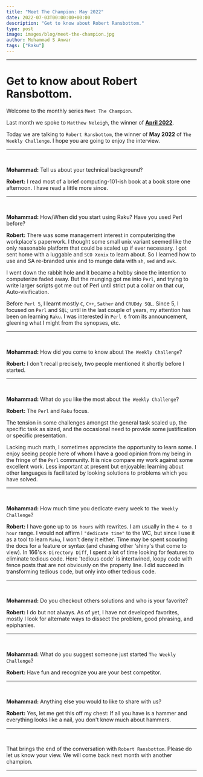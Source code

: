 ```yaml
---
title: "Meet The Champion: May 2022"
date: 2022-07-03T00:00:00+00:00
description: "Get to know about Robert Ransbottom."
type: post
image: images/blog/meet-the-champion.jpg
author: Mohammad S Anwar
tags: ["Raku"]
---
```


---

# Get to know about Robert Ransbottom.

Welcome to the monthly series `Meet The Champion`.

Last month we spoke to `Matthew Neleigh`, the winner of **[April 2022](/blog/meet-the-champion-2022-04)**.

Today we are talking to `Robert Ransbottom`, the winner of **May 2022** of `The Weekly Challenge`. I hope you are going to enjoy the interview.

---

<br>

**Mohammad:** Tell us about your technical background?

**Robert:** I read most of a brief computing-101-ish book at a book store one afternoon. I have read a little more since.

---

<br>

**Mohammad:** How/When did you start using Raku? Have you used Perl before?

**Robert:** There was some management interest in computerizing the workplace's paperwork. I thought some small unix variant seemed like the only reasonable platform that could be scaled up if ever necessary. I got sent home with a luggable and `SCO Xenix` to learn about. So I learned how to use and SA re-branded unix and to munge data with `sh`, `sed` and `awk`.

I went down the rabbit hole and it became a hobby since the intention to computerize faded away. But the munging got me into `Perl`, and trying to write larger scripts got me out of Perl until strict put a collar on that cur, Auto-vivification.

Before `Perl 5`, I learnt mostly `C`, `C++`, `Sather` and `CRUDdy SQL`. Since 5, I focused on `Perl` and `SQL`; until in the last couple of years, my attention has been on learning `Raku`. I was interested in `Perl 6` from its announcement, gleening what I might from the synopses, etc.

---

<br>

**Mohammad:** How did you come to know about `The Weekly Challenge`?

**Robert:**  I don't recall precisely, two people mentioned it shortly before I started.

---

<br>

**Mohammad:** What do you like the most about `The Weekly Challenge`?

**Robert:** The `Perl` and `Raku` focus.

The tension in some challenges amongst the general task scaled up, the specific task as sized, and the occasional need to provide some justification or specific presentation.

Lacking much math, I sometimes appreciate the opportunity to learn some. I enjoy seeing people here of whom I have a good opinion from my being in the fringe of the `Perl` community. It is nice compare my work against some excellent work. Less important at present but enjoyable: learning about other languages is facilitated by looking solutions to problems which you have solved.

---

<br>

**Mohammad:** How much time you dedicate every week to `The Weekly Challenge`?

**Robert:** I have gone up to `16 hours` with rewrites. I am usually in the `4 to 8 hour` range. I would not affirm I `"dedicate time"` to the WC, but since I use it as a tool to learn `Raku`, I won't deny it either. Time may be spent scouring the docs for a feature or syntax (and chasing other 'shiny's that come to view). In 166's `K-Directory Diff`, I spent a lot of time looking for features to eliminate tedious code. Here 'tedious code' is intertwined, loopy code with fence posts that are not obviously on the property line. I did succeed in transforming tedious code, but only into other tedious code.

---

<br>

**Mohammad:** Do you checkout others solutions and who is your favorite?

**Robert:**  I do but not always. As of yet, I have not developed favorites, mostly I look for alternate ways to dissect the problem, good phrasing, and epiphanies.

---

<br>

**Mohammad:** What do you suggest someone just started `The Weekly Challenge`?

**Robert:**  Have fun and recognize you are your best competitor.

---

<br>

**Mohammad:** Anything else you would to like to share with us?

**Robert:**  Yes, let me get this off my chest: If all you have is a hammer and everything looks like a nail, you don't know much about hammers.

---

<br>

That brings the end of the conversation with `Robert Ransbottom`. Please do let us know your view. We will come back next month with another champion.

---
